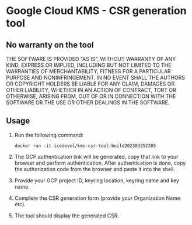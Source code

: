 # Google Cloud KMS - CSR generation tool

## No warranty on the tool

THE SOFTWARE IS PROVIDED "AS IS", WITHOUT WARRANTY OF ANY KIND, EXPRESS OR
IMPLIED, INCLUDING BUT NOT LIMITED TO THE WARRANTIES OF MERCHANTABILITY,
FITNESS FOR A PARTICULAR PURPOSE AND NONINFRINGEMENT. IN NO EVENT SHALL THE
AUTHORS OR COPYRIGHT HOLDERS BE LIABLE FOR ANY CLAIM, DAMAGES OR OTHER
LIABILITY, WHETHER IN AN ACTION OF CONTRACT, TORT OR OTHERWISE, ARISING FROM,
OUT OF OR IN CONNECTION WITH THE SOFTWARE OR THE USE OR OTHER DEALINGS IN THE
SOFTWARE.

## Usage

1. Run the following command:
   ```
   docker run -it icedevml/kms-csr-tool:build202303252305
   ```

2. The GCP authentication link will be generated, copy that link to your browser and perform authentication.
   After authentication is done, copy the authorization code from the browser and paste it into the shell.

3. Provide your GCP project ID, keyring location, keyring name and key name.

4. Complete the CSR generation form (provide your Organization Name etc).

5. The tool should display the generated CSR.
